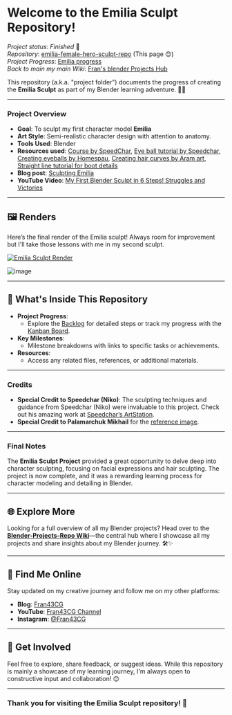 # Welcome to the Emilia Sculpt Repository!
_Project status: Finished_ 🎉\
_Repository_: [emilia-female-hero-sculpt-repo](https://github.com/ux-fran/emilia-female-hero-sculpt-repo) (This page 😊)\
_Project Progress_: [Emilia progress](https://github.com/users/ux-fran/projects/65)\
_Back to main my main Wiki_: [Fran's blender Projects Hub](https://github.com/ux-fran/blender-projects-main-hub-repo/wiki)

This repository (a.k.a. "project folder") documents the progress of creating the **Emilia Sculpt** as part of my Blender learning adventure. 🎨✨

---

### Project Overview
- **Goal**: To sculpt my first character model **Emilia**
- **Art Style**: Semi-realistic character design with attention to anatomy.
- **Tools Used**: Blender
- **Resources used**: [Course by SpeedChar](https://www.youtube.com/watch?v=irWAjPQyYzg), [Eye ball tutorial by Speedchar](https://www.youtube.com/watch?v=EydgMh8etEg&t=965s), [Creating eyeballs by Homespau](https://youtube.com/shorts/E2dcs3sxOZQ?si=Fb8mvxKMAFF5PeaN), [Creating hair curves by Aram art](https://youtu.be/wu_TkcQZqJg?si=vKszywq3TOL178KB), [Straight line tutorial for boot details](https://www.youtube.com/watch?v=pZke4PlSWvc)
- **Blog post**: [Sculpting Emilia](https://www.fran43cg.com/blog/2024/02/21/sculpting-emilia/)
- **YouTube Video**: [My First Blender Sculpt in 6 Steps! Struggles and Victories](https://www.youtube.com/watch?v=RRQ6s4M4ipc)

---

## 🖼️ Renders

Here’s the final render of the Emilia sculpt! Always room for improvement but I'll take those lessons with me in my second sculpt.

[![Emilia Sculpt Render](https://github.com/user-attachments/assets/7e3cdb89-72ba-4e35-96ca-e6dc4728a08c)](https://www.youtube.com/watch?v=SagD_fb1oiY)

![image](https://github.com/user-attachments/assets/98e0476a-aec1-46c2-a444-37f25cb1c27a)

---

## 📌 What's Inside This Repository

- **Project Progress**:
  - Explore the [Backlog](https://github.com/users/ux-fran/projects/65) for detailed steps or track my progress with the [Kanban Board](https://github.com/users/ux-fran/projects/65/views/2).
- **Key Milestones**:
  - Milestone breakdowns with links to specific tasks or achievements.
- **Resources**:
  - Access any related files, references, or additional materials.

---

### Credits
- **Special Credit to Speedchar (Niko)**: The sculpting techniques and guidance from Speedchar (Niko) were invaluable to this project. Check out his amazing work at [Speedchar’s ArtStation](https://www.artstation.com/speedchar).
- **Special Credit to Palamarchuk Mikhail** for the [reference image](https://www.artstation.com/artwork/OoYZXg).
---

### Final Notes
The **Emilia Sculpt Project** provided a great opportunity to delve deep into character sculpting, focusing on facial expressions and hair sculpting. The project is now complete, and it was a rewarding learning process for character modeling and detailing in Blender.

---

## 🌐 Explore More

Looking for a full overview of all my Blender projects? Head over to the **[Blender-Projects-Repo Wiki](https://github.com/ux-fran/blender-projects-main-hub-repo/wiki)**—the central hub where I showcase all my projects and share insights about my Blender journey. 🛠️✨

---

## 🔗 Find Me Online

Stay updated on my creative journey and follow me on my other platforms:

- **Blog**: [Fran43CG](https://www.fran43cg.com)  
- **YouTube**: [Fran43CG Channel](https://www.youtube.com/@Fran43CG)  
- **Instagram**: [@Fran43CG](https://www.instagram.com/fran43cg/)  

---

## 🤝 Get Involved

Feel free to explore, share feedback, or suggest ideas. While this repository is mainly a showcase of my learning journey, I'm always open to constructive input and collaboration! 😊

---

### Thank you for visiting the Emilia Sculpt repository! 🎉


